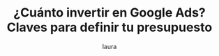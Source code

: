---
title: "¿Cuánto invertir en Google Ads? Claves para definir tu presupuesto"
description: "Aprende a calcular cuánto invertir en campañas de Google Ads según tu sector, competencia y objetivos."
metaTitle: "Presupuesto Google Ads 2024: Cómo Calcular tu Inversión Ideal"
metaDescription: "💰 Descubre cómo calcular el presupuesto perfecto para Google Ads. Guía práctica con ejemplos reales para maximizar tu ROI en publicidad online."
ogImage: "/imagenes/x.jpg"
noindex: false
nofollow: false
author: "laura"
authorImage: "/imagenes/x.jpg"
authorImageAlt: "Foto de perfil de la autora"
pubDate: 2024-12-10
cardImage: "/imagenes/x.jpg"
cardImageAlt: "Ilustración de un gráfico con billetes y clics digitales"
readTime: 7
tags: ["Google Ads", "publicidad online", "marketing digital", "ROI"]
contents: [
        "Decidir cuánto invertir en Google Ads es una de las dudas más habituales para pequeñas y medianas empresas. Aunque la plataforma permite establecer cualquier presupuesto, la realidad es que invertir poco suele traducirse en datos insuficientes, baja visibilidad y, en consecuencia, poca rentabilidad. La clave está en entender que Google Ads no es un gasto, sino una inversión que debe calcularse en función de objetivos, competencia y retorno esperado.",
        
        "El error más común es pensar que con 100 € al mes se obtendrán resultados espectaculares. Ningún canal publicitario ofrece multiplicar por diez una inversión tan reducida. Un presupuesto realista suele situarse entre un cuarto y un tercio de la facturación que se pretende generar. La ventaja es que, en publicidad online, ese retorno puede medirse con precisión gracias al seguimiento de conversiones.",
        
        "¿En qué se gasta realmente la inversión en Google Ads? Principalmente en pujas por palabras clave. Cada clic tiene un precio distinto según el nivel de competencia. Por eso, destinar un presupuesto demasiado bajo significa quedarse sin margen para probar suficientes anuncios y segmentaciones. Para optimizar una campaña necesitamos volumen: cuantas más palabras clave y anuncios podamos testear, antes podremos identificar los que generan mejores conversiones.",
        
        "Las primeras semanas de campaña deben entenderse como una fase de aprendizaje. Es el momento de probar, descartar y ajustar. Un presupuesto limitado apenas permite recopilar datos, mientras que una inversión más ambiciosa acelera el proceso y permite identificar oportunidades antes. No se trata de gastar por gastar, sino de invertir lo suficiente para que el algoritmo disponga de información que permita optimizar.",
        
        "Pensemos en sectores con alta competencia, como reformas, abogados o academias. Si la puja por clic ronda los 5 € y nuestro presupuesto mensual es de 500 €, apenas obtendremos 100 clics al mes. Eso supone entre 3 y 4 clics diarios, un volumen demasiado pequeño para sacar conclusiones fiables. En cambio, con 2.000 € mensuales, el número de clics sube a más de 400, lo que permite analizar con mayor precisión qué anuncios y palabras clave convierten mejor.",
        
        "Entonces, ¿cómo calcular cuánto invertir? Las preguntas clave son: cuántas palabras clave queremos cubrir, cuál es el coste medio por clic en nuestro sector y qué nivel de conversión podemos esperar. Sectores de respuesta inmediata, como fontanería de urgencia o reparaciones, convierten más rápido que otros donde la decisión de compra es más lenta, como interiorismo o cursos de formación.",
        
        "Otro punto clave: ¿debemos limitar la inversión? La respuesta es no, siempre que la campaña sea rentable. Si por cada euro invertido obtenemos dos, lo lógico es escalar la inversión hasta que el mercado, la capacidad operativa o la competencia marquen un límite natural. La estrategia debe centrarse en el ROI, no en el gasto absoluto.",
        
        "Finalmente, no podemos olvidar que el retorno no depende solo de la campaña, sino también de la página de aterrizaje. Una web lenta, confusa o con llamadas a la acción poco claras puede reducir drásticamente la conversión, por mucho que el anuncio sea excelente. Invertir en mejorar la experiencia de usuario es invertir, en realidad, en que cada euro gastado en Google Ads sea más rentable.",
        
        "En resumen: no existe una cifra mágica de inversión válida para todas las empresas. El presupuesto debe definirse en función del sector, la competencia y los objetivos de negocio, con una visión flexible y orientada al retorno. Google Ads es una herramienta poderosa, pero solo si se entiende que la inversión inicial es el combustible que permite que la máquina de datos empiece a rodar."
]
---